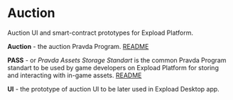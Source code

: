 # Auction

Auction UI and smart-contract prototypes for Expload Platform.  

**Auction** - the auction Pravda Program. [README](Auction/README.md)

**PASS** - or *Pravda Assets Storage Standart* is the common Pravda Program standart to be used
by game developers on Expload Platform for storing and interacting with in-game assets. [README](PASS/README.md)

**UI** - the prototype of auction UI to be later used in Expload Desktop app.